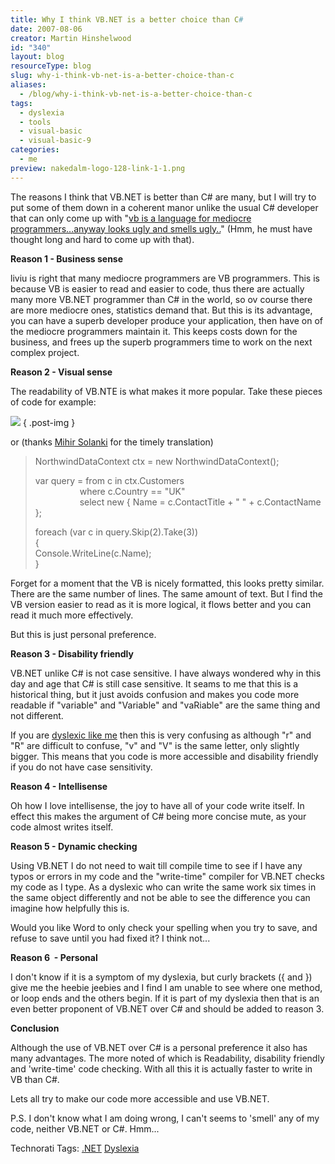 ```yaml
---
title: Why I think VB.NET is a better choice than C#
date: 2007-08-06
creator: Martin Hinshelwood
id: "340"
layout: blog
resourceType: blog
slug: why-i-think-vb-net-is-a-better-choice-than-c
aliases:
  - /blog/why-i-think-vb-net-is-a-better-choice-than-c
tags:
  - dyslexia
  - tools
  - visual-basic
  - visual-basic-9
categories:
  - me
preview: nakedalm-logo-128-link-1-1.png
---
```


The reasons I think that VB.NET is better than C# are many, but I will try to put some of them down in a coherent manor unlike the usual C# developer that can only come up with "[vb is a language for mediocre programmers...anyway looks ugly and smells ugly..](http://blog.hinshelwood.com/archive/2007/08/05/114415.aspx#140605)" (Hmm, he must have thought long and hard to come up with that).

**Reason 1 - Business sense**

liviu is right that many mediocre programmers are VB programmers. This is because VB is easier to read and easier to code, thus there are actually many more VB.NET programmer than C# in the world, so ov course there are more mediocre ones, statistics demand that. But this is its advantage, you can have a superb developer produce your application, then have on of the mediocre programmers maintain it. This keeps costs down for the business, and frees up the superb programmers time to work on the next complex project.

**Reason 2 - Visual sense**

The readability of VB.NTE is what makes it more popular. Take these pieces of code for example:

![](images/image_thumb.png)
{ .post-img }

or (thanks [Mihir Solanki](http://www.mihirsolanki.com/) for the timely translation)

> NorthwindDataContext ctx = new NorthwindDataContext();
>
> var query = from c in ctx.Customers  
>                   where c.Country == "UK"  
>                   select new { Name = c.ContactTitle + " " + c.ContactName };
>
> foreach (var c in query.Skip(2).Take(3))  
> {  
> Console.WriteLine(c.Name);  
> }

Forget for a moment that the VB is nicely formatted, this looks pretty similar. There are the same number of lines. The same amount of text. But I find the VB version easier to read as it is more logical, it flows better and you can read it much more effectively.

But this is just personal preference.

**Reason 3 - Disability friendly**

VB.NET unlike C# is not case sensitive. I have always wondered why in this day and age that C# is still case sensitive. It seams to me that this is a historical thing, but it just avoids confusion and makes you code more readable if "variable" and "Variable" and "vaRiable" are the same thing and not different.

If you are [dyslexic like me](http://blog.hinshelwood.com/archive/2007/07/23/What-is-dyslexiaAgain.aspx) then this is very confusing as although "r" and "R" are difficult to confuse, "v" and "V" is the same letter, only slightly bigger. This means that you code is more accessible and disability friendly if you do not have case sensitivity.

**Reason 4 - Intellisense**

Oh how I love intellisense, the joy to have all of your code write itself. In effect this makes the argument of C# being more concise mute, as your code almost writes itself.

**Reason 5 - Dynamic checking**

Using VB.NET I do not need to wait till compile time to see if I have any typos or errors in my code and the "write-time" compiler for VB.NET checks my code as I type. As a dyslexic who can write the same work six times in the same object differently and not be able to see the difference you can imagine how helpfully this is.

Would you like Word to only check your spelling when you try to save, and refuse to save until you had fixed it? I think not...

**Reason 6  - Personal**

I don't know if it is a symptom of my dyslexia, but curly brackets ({ and }) give me the heebie jeebies and I find I am unable to see where one method, or loop ends and the others begin. If it is part of my dyslexia then that is an even better proponent of VB.NET over C# and should be added to reason 3.

**Conclusion**

Although the use of VB.NET over C# is a personal preference it also has many advantages. The more noted of which is Readability, disability friendly and 'write-time' code checking. With all this it is actually faster to write in VB than C#.

Lets all try to make our code more accessible and use VB.NET.

P.S. I don't know what I am doing wrong, I can't seems to 'smell' any of my code, neither VB.NET or C#. Hmm...

Technorati Tags: [.NET](http://technorati.com/tags/.NET) [Dyslexia](http://technorati.com/tags/Dyslexia)

